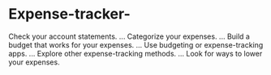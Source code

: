 # Expense-tracker-
Check your account statements. ... Categorize your expenses. ... Build a budget that works for your expenses. ... Use budgeting or expense-tracking apps. ... Explore other expense-tracking methods. ... Look for ways to lower your expenses.
